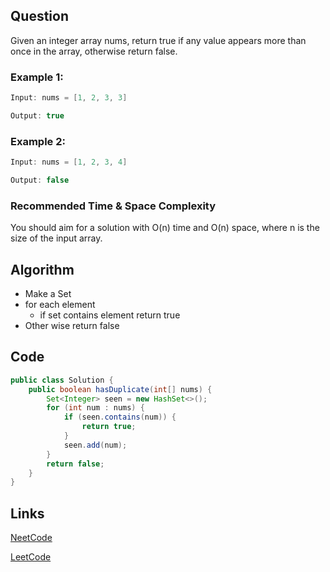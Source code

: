 ## Question
Given an integer array nums, return true if any value appears more than once in the array, otherwise return false.
### Example 1:


```java
Input: nums = [1, 2, 3, 3]

Output: true

```

### Example 2:


```java
Input: nums = [1, 2, 3, 4]

Output: false

```


### Recommended Time & Space Complexity

You should aim for a solution with O(n) time and O(n) space, where n is the size of the input array.





## Algorithm 
- Make a Set 
- for each element 
	- if set contains element return true 
- Other wise return false
## Code 
```java
public class Solution {
    public boolean hasDuplicate(int[] nums) {
        Set<Integer> seen = new HashSet<>();
        for (int num : nums) {
            if (seen.contains(num)) {
                return true;
            }
            seen.add(num);
        }
        return false;
    }
}
```


## Links

[NeetCode](https://neetcode.io/problems/duplicate-integer)

[LeetCode](https://leetcode.com/problems/duplicate-integer)
